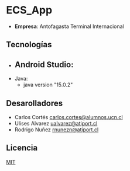 # ECS_App 

- **Empresa**: Antofagasta Terminal Internacional

## Tecnologías
  
- Android Studio:
     - 
- Java:
    - java version "15.0.2"

## Desarolladores

- Carlos Cortés   <carlos.cortes@alumnos.ucn.cl>
- Ulises Alvarez    <ualvarez@atiport.cl>
- Rodrigo Nuñez <rnunezn@atiport.cl>


## Licencia 
[MIT](https://choosealicense.com/licenses/mit/)

